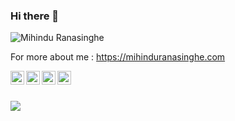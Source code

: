 ### Hi there 👋

<p align="left"> <img src="https://komarev.com/ghpvc/?username=mihinduranasinghe&label=Views&color=blue&style=plastic" alt="Mihindu Ranasinghe" /> </p>

For more about me : https://mihinduranasinghe.com

<a href="https://www.linkedin.com/in/mihindu-ranasinghe-b532a8155/">
  <img align="left" alt="Mihindu Ranasinghe Linkdein" width="22px" src="https://cdn.jsdelivr.net/npm/simple-icons@v3/icons/linkedin.svg" />
</a>
<a href="https://github.com/mihinduranasinghe">
  <img align="left" alt="Mihindu Ranasinghes github" width="22px" src="https://cdn.jsdelivr.net/npm/simple-icons@v3/icons/github.svg" />
</a>
<a href="https://www.instagram.com/mihindu_ranasinghe/">
  <img align="left" alt="Mihindu Ranasinghe's Instagram" width="22px" src="https://cdn.jsdelivr.net/npm/simple-icons@v3/icons/instagram.svg" />
</a>
<a href="https://www.facebook.com/mihindu.ranasinghe">
  <img align="left" alt="Mihindu Ranasinghe's Facebook" width="22px" src="https://cdn.jsdelivr.net/npm/simple-icons@v3/icons/facebook.svg" />
</a>

<br><br>

<img src="https://github-readme-stats.vercel.app/api?username=mihinduranasinghe&&show_icons=true&title_color=ffffff&icon_color=bb2acf&text_color=daf7dc&bg_color=151515" />



<!--
Here are some ideas to get you started:

- 🔭 I’m currently working on ...
- 🌱 I’m currently learning ...
- 👯 I’m looking to collaborate on ...
- 🤔 I’m looking for help with ...
- 💬 Ask me about ...
- 📫 How to reach me: ...
- 😄 Pronouns: ...
- ⚡ Fun fact: ...
-->
